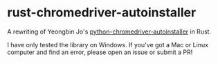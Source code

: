 # rust-chromedriver-autoinstaller
A rewriting of Yeongbin Jo's [python-chromedriver-autoinstaller](https://github.com/yeongbin-jo/python-chromedriver-autoinstaller) in Rust.

I have only tested the library on Windows. If you've got a Mac or Linux computer and find an error, please open an issue or submit a PR!